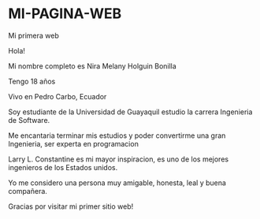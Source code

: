 # MI-PAGINA-WEB
Mi primera web

Hola!

Mi nombre completo es Nira Melany Holguin Bonilla 

Tengo 18 años

Vivo en Pedro Carbo, Ecuador

 Soy estudiante de la Universidad de Guayaquil estudio la carrera Ingenieria de Software.
 
Me encantaria terminar mis estudios y poder convertirme una gran Ingenieria, ser experta en programacion

Larry L. Constantine es mi mayor inspiracion, es uno de los mejores ingenieros de los Estados unidos.

Yo me considero una persona muy amigable, honesta, leal y  buena compañera.

Gracias por visitar mi primer sitio web!
